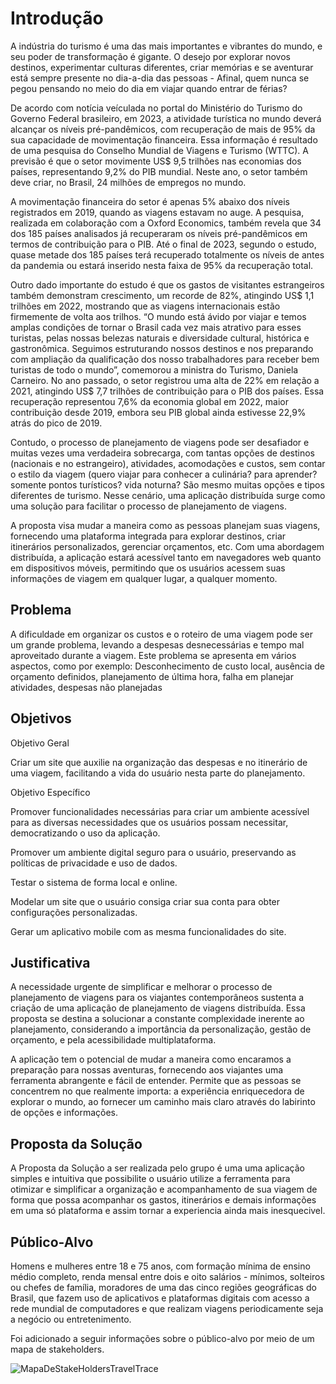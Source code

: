 # Introdução

A indústria do turismo é uma das mais importantes e vibrantes do mundo, e seu poder de transformação é gigante. O desejo por explorar novos destinos, experimentar culturas diferentes, criar memórias e se aventurar está sempre presente no dia-a-dia das pessoas - Afinal, quem nunca se pegou pensando no meio do dia em viajar quando entrar de férias? 

De acordo com notícia veículada no portal do Ministério do Turismo do Governo Federal brasileiro, em 2023, a atividade turística no mundo deverá alcançar os níveis pré-pandêmicos, com recuperação de mais de 95% da sua capacidade de movimentação financeira. Essa informação é resultado de uma pesquisa do Conselho Mundial de Viagens e Turismo (WTTC). A previsão é que o setor movimente US$ 9,5 trilhões nas economias dos países, representando 9,2% do PIB mundial. Neste ano, o setor também deve criar, no Brasil, 24 milhões de empregos no mundo.

A movimentação financeira do setor é apenas 5% abaixo dos níveis registrados em 2019, quando as viagens estavam no auge. A pesquisa, realizada em colaboração com a Oxford Economics, também revela que 34 dos 185 países analisados já recuperaram os níveis pré-pandêmicos em termos de contribuição para o PIB. Até o final de 2023, segundo o estudo, quase metade dos 185 países terá recuperado totalmente os níveis de antes da pandemia ou estará inserido nesta faixa de 95% da recuperação total.

Outro dado importante do estudo é que os gastos de visitantes estrangeiros também demonstram crescimento, um recorde de 82%, atingindo US$ 1,1 trilhões em 2022, mostrando que as viagens internacionais estão firmemente de volta aos trilhos. “O mundo está ávido por viajar e temos amplas condições de tornar o Brasil cada vez mais atrativo para esses turistas, pelas nossas belezas naturais e diversidade cultural, histórica e gastronômica. Seguimos estruturando nossos destinos e nos preparando com ampliação da qualificação dos nosso trabalhadores para receber bem turistas de todo o mundo”, comemorou a ministra do Turismo, Daniela Carneiro. No ano passado, o setor registrou uma alta de 22% em relação a 2021, atingindo US$ 7,7 trilhões de contribuição para o PIB dos países. Essa recuperação representou 7,6% da economia global em 2022, maior contribuição desde 2019, embora seu PIB global ainda estivesse 22,9% atrás do pico de 2019.

Contudo, o processo de planejamento de viagens pode ser desafiador e muitas vezes uma verdadeira sobrecarga, com tantas opções de destinos (nacionais e no estrangeiro), atividades, acomodações e custos, sem contar o estilo da viagem (quero viajar para conhecer a culinária? para aprender? somente pontos turísticos? vida noturna? São mesmo muitas opções e tipos diferentes de turismo. Nesse cenário, uma aplicação distribuída surge como uma solução para facilitar o processo de planejamento de viagens.

A proposta visa mudar a maneira como as pessoas planejam suas viagens, fornecendo uma plataforma integrada para explorar destinos, criar itinerários personalizados, gerenciar orçamentos, etc. Com uma abordagem distribuída, a aplicação estará acessível tanto em navegadores web quanto em dispositivos móveis, permitindo que os usuários acessem suas informações de viagem em qualquer lugar, a qualquer momento.


## Problema
A dificuldade em organizar os custos e o roteiro de uma viagem pode ser um grande problema, levando a despesas desnecessárias e tempo mal aproveitado durante a viagem. Este problema se apresenta em vários aspectos, como por exemplo:
Desconhecimento de custo local, ausência de orçamento definidos, planejamento de última hora, falha em planejar atividades, despesas não planejadas


## Objetivos

Objetivo Geral

Criar um site que auxilie na organização das despesas e no itinerário de uma viagem, facilitando a vida do usuário nesta parte do planejamento.

Objetivo Específico 

Promover funcionalidades necessárias para criar um ambiente acessível para as diversas necessidades que os usuários possam necessitar, democratizando o uso da aplicação.

Promover um ambiente digital seguro para o usuário, preservando as políticas de privacidade e uso de dados.

Testar o sistema de forma local e online.

Modelar um site que o usuário consiga criar sua conta para obter configurações personalizadas.

Gerar um aplicativo mobile com as mesma funcionalidades do site.


## Justificativa

A necessidade urgente de simplificar e melhorar o processo de planejamento de viagens para os viajantes contemporâneos sustenta a criação de uma aplicação de planejamento de viagens distribuída. Essa proposta se destina a solucionar a constante complexidade inerente ao planejamento, considerando a importância da personalização, gestão de orçamento, e pela acessibilidade multiplataforma.

A aplicação tem o potencial de mudar a maneira como encaramos a preparação para nossas aventuras, fornecendo aos viajantes uma ferramenta abrangente e fácil de entender. Permite que as pessoas se concentrem no que realmente importa: a experiência enriquecedora de explorar o mundo, ao fornecer um caminho mais claro através do labirinto de opções e informações. 

## Proposta da Solução

A Proposta da Solução a ser realizada pelo grupo é uma uma aplicação simples e intuitiva que possibilite o usuário utilize a ferramenta para otimizar e simplificar a organização e acompanhamento de sua viagem de forma que possa acompanhar os gastos, itinerários e demais informações em uma só plataforma e assim tornar a experiencia ainda mais inesquecivel. 



## Público-Alvo

Homens e mulheres entre 18 e 75 anos, com formação mínima de ensino médio completo, renda mensal entre dois e oito salários - mínimos, solteiros ou chefes de família, moradores de uma das cinco regiões geográficas do Brasil, que fazem uso de aplicativos e plataformas digitais com acesso a rede mundial de computadores e que realizam viagens periodicamente seja a negócio ou entretenimento.

Foi adicionado a seguir informações sobre o público-alvo por meio de um mapa de stakeholders.

![MapaDeStakeHoldersTravelTrace](https://github.com/ICEI-PUC-Minas-PMV-ADS/pmv-ads-2023-2-e4-proj-infra-t1-pmv-ads-2023-2-e4-projtraveltrace/assets/103853727/a17a01e0-b6f8-4555-ae22-3776dd94b40f)


